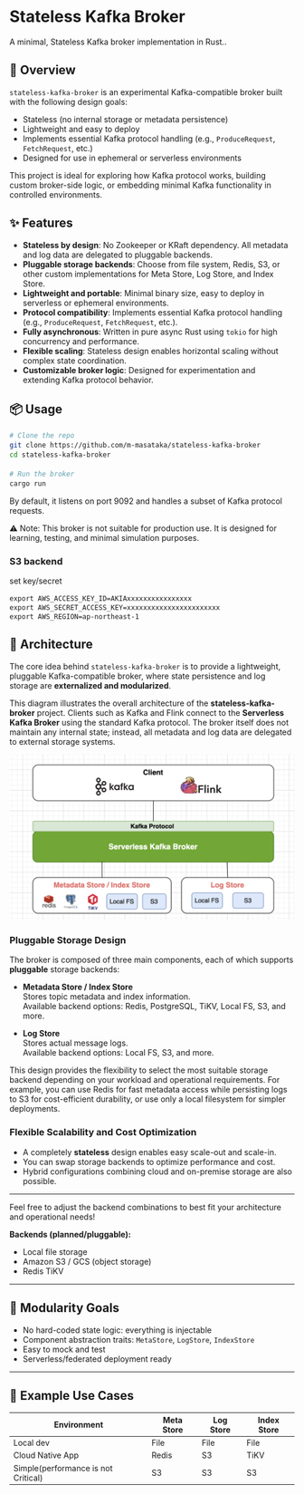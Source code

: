 # Stateless Kafka Broker

A minimal, Stateless Kafka broker implementation in Rust..

## 🚀 Overview

`stateless-kafka-broker` is an experimental Kafka-compatible broker built with the following design goals:

- Stateless (no internal storage or metadata persistence)
- Lightweight and easy to deploy
- Implements essential Kafka protocol handling (e.g., `ProduceRequest`, `FetchRequest`, etc.)
- Designed for use in ephemeral or serverless environments

This project is ideal for exploring how Kafka protocol works, building custom broker-side logic, or embedding minimal Kafka functionality in controlled environments.

## ✨ Features

- **Stateless by design**: No Zookeeper or KRaft dependency. All metadata and log data are delegated to pluggable backends.
- **Pluggable storage backends**: Choose from file system, Redis, S3, or other custom implementations for Meta Store, Log Store, and Index Store.
- **Lightweight and portable**: Minimal binary size, easy to deploy in serverless or ephemeral environments.
- **Protocol compatibility**: Implements essential Kafka protocol handling (e.g., `ProduceRequest`, `FetchRequest`, etc.).
- **Fully asynchronous**: Written in pure async Rust using `tokio` for high concurrency and performance.
- **Flexible scaling**: Stateless design enables horizontal scaling without complex state coordination.
- **Customizable broker logic**: Designed for experimentation and extending Kafka protocol behavior.

## 📦 Usage

```bash
# Clone the repo
git clone https://github.com/m-masataka/stateless-kafka-broker
cd stateless-kafka-broker

# Run the broker
cargo run
```
By default, it listens on port 9092 and handles a subset of Kafka protocol requests.

⚠️ Note: This broker is not suitable for production use. It is designed for learning, testing, and minimal simulation purposes.

### S3 backend
set key/secret

```
export AWS_ACCESS_KEY_ID=AKIAxxxxxxxxxxxxxxxx
export AWS_SECRET_ACCESS_KEY=xxxxxxxxxxxxxxxxxxxxxxx
export AWS_REGION=ap-northeast-1
```

## 🧩 Architecture

The core idea behind `stateless-kafka-broker` is to provide a lightweight, pluggable Kafka-compatible broker, where state persistence and log storage are **externalized and modularized**.

This diagram illustrates the overall architecture of the **stateless-kafka-broker** project. Clients such as Kafka and Flink connect to the **Serverless Kafka Broker** using the standard Kafka protocol. The broker itself does not maintain any internal state; instead, all metadata and log data are delegated to external storage systems.

![Architecture Overview](docs/overview.png)

### Pluggable Storage Design

The broker is composed of three main components, each of which supports **pluggable** storage backends:

- **Metadata Store / Index Store**  
  Stores topic metadata and index information.  
  Available backend options: Redis, PostgreSQL, TiKV, Local FS, S3, and more.

- **Log Store**  
  Stores actual message logs.  
  Available backend options: Local FS, S3, and more.

This design provides the flexibility to select the most suitable storage backend depending on your workload and operational requirements. For example, you can use Redis for fast metadata access while persisting logs to S3 for cost-efficient durability, or use only a local filesystem for simpler deployments.

### Flexible Scalability and Cost Optimization

- A completely **stateless** design enables easy scale-out and scale-in.
- You can swap storage backends to optimize performance and cost.
- Hybrid configurations combining cloud and on-premise storage are also possible.

---

Feel free to adjust the backend combinations to best fit your architecture and operational needs!

**Backends (planned/pluggable):**
- Local file storage
- Amazon S3 / GCS (object storage)
- Redis TiKV

---

## 🧱 Modularity Goals

- No hard-coded state logic: everything is injectable
- Component abstraction traits: `MetaStore`, `LogStore`, `IndexStore`
- Easy to mock and test
- Serverless/federated deployment ready

---

## 📌 Example Use Cases

| Environment        | Meta Store   | Log Store  | Index Store |
|--------------------|--------------|------------|-------------|
| Local dev          | File         | File       | File        |
| Cloud Native App   | Redis        | S3         | TiKV        |
| Simple(performance is not Critical)          | S3           | S3         | S3          |

